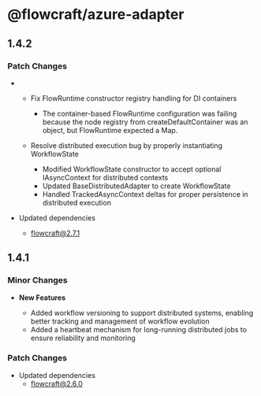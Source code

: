 # @flowcraft/azure-adapter

## 1.4.2

### Patch Changes

- - Fix FlowRuntime constructor registry handling for DI containers

    - The container-based FlowRuntime configuration was failing because the node registry from createDefaultContainer was an object, but FlowRuntime expected a Map.

  - Resolve distributed execution bug by properly instantiating WorkflowState

    - Modified WorkflowState constructor to accept optional IAsyncContext for distributed contexts
    - Updated BaseDistributedAdapter to create WorkflowState
    - Handled TrackedAsyncContext deltas for proper persistence in distributed execution

- Updated dependencies
  - flowcraft@2.7.1

## 1.4.1

### Minor Changes

- **New Features**

  - Added workflow versioning to support distributed systems, enabling better tracking and management of workflow evolution
  - Added a heartbeat mechanism for long-running distributed jobs to ensure reliability and monitoring

### Patch Changes

- Updated dependencies
  - flowcraft@2.6.0
